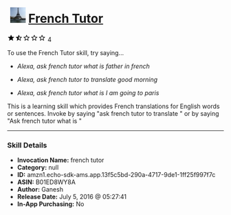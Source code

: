 # &nbsp;<img src="skill_icon" alt="French Tutor icon" width="36"> [French Tutor](http://alexa.amazon.com/#skills/amzn1.echo-sdk-ams.app.13f5c5bd-290a-4717-9de1-1ff25f997f7c)
![1.6 stars](../../images/ic_star_black_18dp_1x.png)![1.6 stars](../../images/ic_star_half_black_18dp_1x.png)![1.6 stars](../../images/ic_star_border_black_18dp_1x.png)![1.6 stars](../../images/ic_star_border_black_18dp_1x.png)![1.6 stars](../../images/ic_star_border_black_18dp_1x.png) 4

To use the French Tutor skill, try saying...

* *Alexa, ask french tutor what is father in french*

* *Alexa, ask french tutor to translate good morning*

* *Alexa, ask french tutor what is I am going to paris*

This is a learning skill which provides French translations for English words or sentences. Invoke by saying "ask french tutor to translate <your word or sentence>" or by saying "Ask french tutor what is <your word or sentence>"

***

### Skill Details

* **Invocation Name:** french tutor
* **Category:** null
* **ID:** amzn1.echo-sdk-ams.app.13f5c5bd-290a-4717-9de1-1ff25f997f7c
* **ASIN:** B01ED8WY8A
* **Author:** Ganesh
* **Release Date:** July 5, 2016 @ 05:27:41
* **In-App Purchasing:** No
